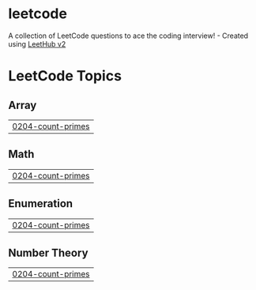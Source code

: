 # leetcode
A collection of LeetCode questions to ace the coding interview! - Created using [LeetHub v2](https://github.com/arunbhardwaj/LeetHub-2.0)

<!---LeetCode Topics Start-->
# LeetCode Topics
## Array
|  |
| ------- |
| [0204-count-primes](https://github.com/arpit1627/leetcode/tree/master/0204-count-primes) |
## Math
|  |
| ------- |
| [0204-count-primes](https://github.com/arpit1627/leetcode/tree/master/0204-count-primes) |
## Enumeration
|  |
| ------- |
| [0204-count-primes](https://github.com/arpit1627/leetcode/tree/master/0204-count-primes) |
## Number Theory
|  |
| ------- |
| [0204-count-primes](https://github.com/arpit1627/leetcode/tree/master/0204-count-primes) |
<!---LeetCode Topics End-->